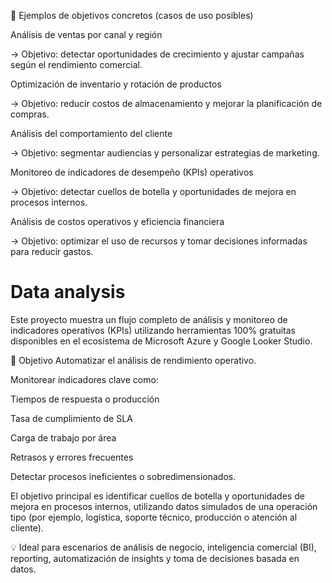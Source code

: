 🧭 Ejemplos de objetivos concretos (casos de uso posibles)

Análisis de ventas por canal y región

→ Objetivo: detectar oportunidades de crecimiento y ajustar campañas según el rendimiento comercial.

Optimización de inventario y rotación de productos

→ Objetivo: reducir costos de almacenamiento y mejorar la planificación de compras.

Análisis del comportamiento del cliente

→ Objetivo: segmentar audiencias y personalizar estrategias de marketing.

Monitoreo de indicadores de desempeño (KPIs) operativos

→ Objetivo: detectar cuellos de botella y oportunidades de mejora en procesos internos.

Análisis de costos operativos y eficiencia financiera

→ Objetivo: optimizar el uso de recursos y tomar decisiones informadas para reducir gastos.


# Data analysis 
Este proyecto muestra un flujo completo de análisis y monitoreo de indicadores operativos (KPIs) utilizando herramientas 100% gratuitas disponibles en el ecosistema de Microsoft Azure y Google Looker Studio.

🎯 Objetivo
Automatizar el análisis de rendimiento operativo.

Monitorear indicadores clave como:

Tiempos de respuesta o producción

Tasa de cumplimiento de SLA

Carga de trabajo por área

Retrasos y errores frecuentes

Detectar procesos ineficientes o sobredimensionados.

El objetivo principal es identificar cuellos de botella y oportunidades de mejora en procesos internos, utilizando datos simulados de una operación tipo (por ejemplo, logística, soporte técnico, producción o atención al cliente).

💡 Ideal para escenarios de análisis de negocio, inteligencia comercial (BI), reporting, automatización de insights y toma de decisiones basada en datos.